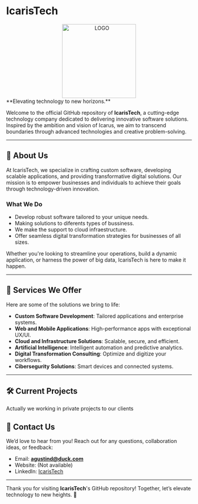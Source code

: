 # IcarisTech
<div align="center">
<img src="https://res.cloudinary.com/draig/image/upload/v1732102820/kknecfn1arvenbnoceqv.png" width="200" alt="LOGO" />
</div>
**Elevating technology to new horizons.**

Welcome to the official GitHub repository of **IcarisTech**, a cutting-edge technology company dedicated to delivering innovative software solutions. Inspired by the ambition and vision of Icarus, we aim to transcend boundaries through advanced technologies and creative problem-solving.

---

## 🚀 About Us

At IcarisTech, we specialize in crafting custom software, developing scalable applications, and providing transformative digital solutions. Our mission is to empower businesses and individuals to achieve their goals through technology-driven innovation.

### **What We Do**

- Develop robust software tailored to your unique needs.
- Making solutions to diferents types of bussiness.
- We make the support to cloud infraestructure.
- Offer seamless digital transformation strategies for businesses of all sizes.

Whether you're looking to streamline your operations, build a dynamic application, or harness the power of big data, IcarisTech is here to make it happen.

---

## 🌟 Services We Offer

Here are some of the solutions we bring to life:

- **Custom Software Development**: Tailored applications and enterprise systems.
- **Web and Mobile Applications**: High-performance apps with exceptional UX/UI.
- **Cloud and Infrastructure Solutions**: Scalable, secure, and efficient.
- **Artificial Intelligence**: Intelligent automation and predictive analytics.
- **Digital Transformation Consulting**: Optimize and digitize your workflows.
- **Cibersegurity Solutions**: Smart devices and connected systems.

---

## 🛠 Current Projects

Actually we working in private projects to our clients

## 📧 Contact Us

We’d love to hear from you! Reach out for any questions, collaboration ideas, or feedback:

- Email: **agustind@duck.com**
- Website: (Not available)
- LinkedIn: [IcarisTech](https://www.linkedin.com/company/icaristech)

---

Thank you for visiting **IcarisTech**'s GitHub repository! Together, let’s elevate technology to new heights. 🌟
